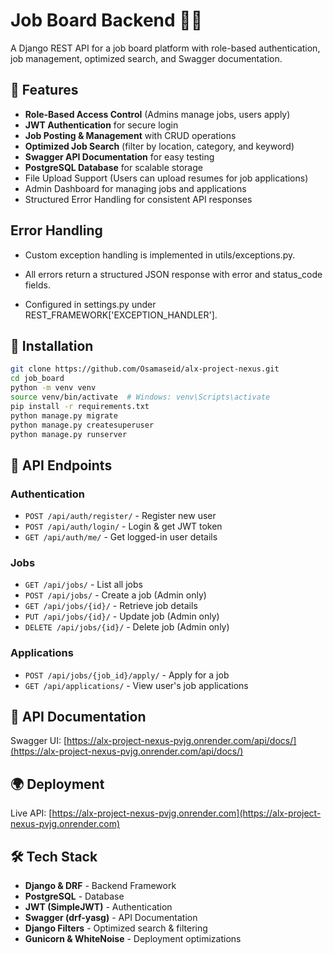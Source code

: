 ﻿# Job Board Backend 🏢💼

A Django REST API for a job board platform with role-based authentication, job management, optimized search, and Swagger documentation.

## 🚀 Features

- **Role-Based Access Control** (Admins manage jobs, users apply)
- **JWT Authentication** for secure login
- **Job Posting & Management** with CRUD operations
- **Optimized Job Search** (filter by location, category, and keyword)
- **Swagger API Documentation** for easy testing
- **PostgreSQL Database** for scalable storage
- File Upload Support (Users can upload resumes for job applications)
- Admin Dashboard for managing jobs and applications
- Structured Error Handling for consistent API responses

## Error Handling

- Custom exception handling is implemented in utils/exceptions.py.

- All errors return a structured JSON response with error and status_code fields.

- Configured in settings.py under REST_FRAMEWORK['EXCEPTION_HANDLER'].

## 🔧 Installation

```bash
git clone https://github.com/Osamaseid/alx-project-nexus.git
cd job_board
python -m venv venv
source venv/bin/activate  # Windows: venv\Scripts\activate
pip install -r requirements.txt
python manage.py migrate
python manage.py createsuperuser
python manage.py runserver
```

## 📌 API Endpoints

### Authentication

- `POST /api/auth/register/` - Register new user
- `POST /api/auth/login/` - Login & get JWT token
- `GET /api/auth/me/` - Get logged-in user details

### Jobs

- `GET /api/jobs/` - List all jobs
- `POST /api/jobs/` - Create a job (Admin only)
- `GET /api/jobs/{id}/` - Retrieve job details
- `PUT /api/jobs/{id}/` - Update job (Admin only)
- `DELETE /api/jobs/{id}/` - Delete job (Admin only)

### Applications

- `POST /api/jobs/{job_id}/apply/` - Apply for a job
- `GET /api/applications/` - View user's job applications

## 📌 API Documentation

Swagger UI: [https://alx-project-nexus-pvjg.onrender.com/api/docs/](https://alx-project-nexus-pvjg.onrender.com/api/docs/)

## 🌍 Deployment

Live API: [https://alx-project-nexus-pvjg.onrender.com](https://alx-project-nexus-pvjg.onrender.com)

## 🛠 Tech Stack

- **Django & DRF** - Backend Framework
- **PostgreSQL** - Database
- **JWT (SimpleJWT)** - Authentication
- **Swagger (drf-yasg)** - API Documentation
- **Django Filters** - Optimized search & filtering
- **Gunicorn & WhiteNoise** - Deployment optimizations
